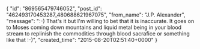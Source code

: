  {
   "id": "869565479746052",
   "post_id": "462493170453287_480688621967075",
   "from_name": "J.P. Alexander",
   "message": ":-) That's it but I'm willing to bet that it is inaccurate. It goes on to Moses coming down mountains and liquid metal being in your blood stream to replinish the commodities through blood sacrafice or something like that :-)",
   "created_time": "2015-08-20T02:51:40+0000"
 }
